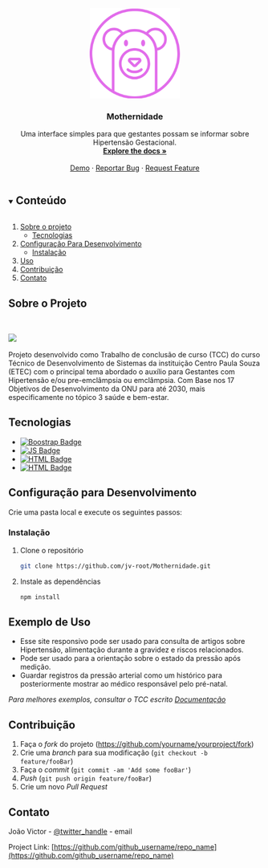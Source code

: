 

<br><br>
<p align="center">
  <img src="Mothernidade/assets/img/imgs/_Logotipo.png" alt="Logo" width="180" height="180">

  <h3 align="center">Mothernidade</h3>

  <p align="center">
    Uma interface simples para que gestantes possam se informar sobre Hipertensão Gestacional.
    <br />
    <a href="https://github.com/jv-root/Mothernidade"><strong>Explore the docs »</strong></a>
    <br />
    <br />
    <a href="https://github.com/github_username/repo_name">Demo</a>
    ·
    <a href="https://github.com/jv-root/Mothernidade/issues">Reportar Bug</a>
    ·
    <a href="https://github.com/jv-root/Mothernidade/issues">Request Feature</a>
  </p>
</p>


<details open="open">
  <summary><h2 style="display: inline-block">Conteúdo</h2></summary>
  <ol>
    <li>
      <a href="#about-the-project">Sobre o projeto</a>
      <ul>
        <li><a href="#built-with">Tecnologias</a></li>
      </ul>
    </li>
    <li>
      <a href="#getting-started">Configuração Para Desenvolvimento</a>
      <ul>
        <li><a href="#installation">Instalação</a></li>
      </ul>
    </li>
    <li><a href="#usage">Uso</a></li>
    <li><a href="#contributing">Contribuição</a></li>
    <li><a href="#contact">Contato</a></li>
  </ol>
</details>




## Sobre o Projeto
<br>

![](assets\img\imgs\Capture.PNG)

Projeto desenvolvido como Trabalho de conclusão de curso (TCC) do curso Técnico de Desenvolvimento de Sistemas da instituição Centro Paula Souza (ETEC) com o principal tema abordado o auxílio para Gestantes com Hipertensão e/ou pre-emclâmpsia ou emclâmpsia. Com Base nos 17 Objetivos de Desenvolvimento da ONU para até 2030, mais especificamente no tópico 3 saúde e bem-estar.

## Tecnologias


* [![Boostrap Badge](https://img.shields.io/badge/Bootstrap-563D7C?style=for-the-badge&logo=bootstrap&logoColor=white)]()
* [![JS Badge](https://img.shields.io/badge/JavaScript-323330?style=for-the-badge&logo=javascript&logoColor=F7DF1E)]()
* [![HTML Badge](https://img.shields.io/badge/HTML5-E34F26?style=for-the-badge&logo=html5&logoColor=white)]()
* [![HTML Badge](https://img.shields.io/badge/CSS-239120?&style=for-the-badge&logo=css3&logoColor=white)]()




## Configuração para Desenvolvimento

Crie uma pasta local e execute os seguintes passos:

### Instalação

1. Clone o repositório
   ```sh
   git clone https://github.com/jv-root/Mothernidade.git
   ```
2. Instale as dependências
   ```sh
   npm install
   ```




## Exemplo de Uso

* Esse site responsivo pode ser usado para consulta de artigos sobre Hipertensão, alimentação durante a gravidez e riscos relacionados. 
* Pode ser usado para a orientação sobre o estado da pressão após medição.
* Guardar registros da pressão arterial como um histórico para posteriormente mostrar ao médico responsável pelo pré-natal.

_Para melhores exemplos, consultar o TCC escrito [Documentação](https://example.com)_







## Contribuição


1. Faça o _fork_ do projeto (<https://github.com/yourname/yourproject/fork>)
2. Crie uma _branch_ para sua modificação (`git checkout -b feature/fooBar`)
3. Faça o _commit_ (`git commit -am 'Add some fooBar'`)
4. _Push_ (`git push origin feature/fooBar`)
5. Crie um novo _Pull Request_








## Contato

João Victor - [@twitter_handle](https://twitter.com/twitter_handle) - email

Project Link: [https://github.com/github_username/repo_name](https://github.com/github_username/repo_name)





